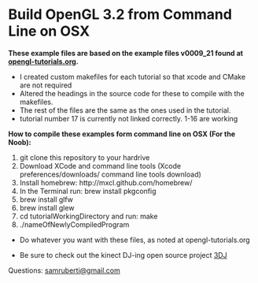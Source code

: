 <h1>Build OpenGL 3.2 from Command Line on OSX</h1>

<b>These example files are based on the example files v0009_21 found at <a href="http://www.opengl-tutorial.org">opengl-tutorials.org</a>.</b> 
* I created custom makefiles for each tutorial so that xcode and CMake are not required
* Altered the headings in the source code for these to compile with the makefiles. 
* The rest of the files are the same as the ones used in the tutorial.
* tutorial number 17 is currently not linked correctly. 1-16 are working

<b>How to compile these examples form command line on OSX (For the Noob):</b>
<ol>
	<li> git clone this repository to your hardrive</li>
	<li> Download XCode and command line tools  (Xcode preferences/downloads/ command line tools download)</li>
	<li> Install homebrew:  http://mxcl.github.com/homebrew/</li>
	<li> In the Terminal run:  brew install pkgconfig</li>
	<li>  brew install glfw</li>
	<li> brew install glew</li>
	<li> cd tutorialWorkingDirectory and run:    make    </li>  
	<li> ./nameOfNewlyCompiledProgram</li>
</ol>


* Do whatever you want with these files, as noted at opengl-tutorials.org

* Be sure to check out the kinect DJ-ing open source project <a href="https://github.com/3dj">3DJ</a>

Questions: samruberti@gmail.com
